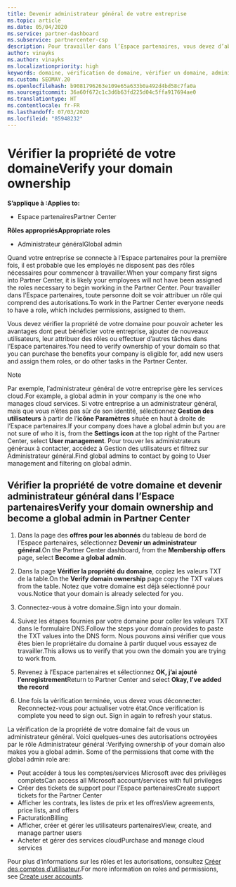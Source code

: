 ```yaml
---
title: Devenir administrateur général de votre entreprise
ms.topic: article
ms.date: 05/04/2020
ms.service: partner-dashboard
ms.subservice: partnercenter-csp
description: Pour travailler dans l’Espace partenaires, vous devez d’abord vérifier la propriété de votre domaine. Découvrez comment procéder et comment devenir un administrateur général qui peut ajouter des utilisateurs.
author: vinayks
ms.author: vinayks
ms.localizationpriority: high
keywords: domaine, vérification de domaine, vérifier un domaine, administrateur général, rôles d’utilisateur, autorisations
ms.custom: SEOMAY.20
ms.openlocfilehash: b9081796263e109e65a633b0a492d4bd58c7fa0a
ms.sourcegitcommit: 36a60f672c1c3d6b63fd225d04c5ffa917694ae0
ms.translationtype: HT
ms.contentlocale: fr-FR
ms.lasthandoff: 07/03/2020
ms.locfileid: "85948232"
---
```

# <a name="verify-your-domain-ownership"></a><span data-ttu-id="e1a18-105">Vérifier la propriété de votre domaine</span><span class="sxs-lookup"><span data-stu-id="e1a18-105">Verify your domain ownership</span></span>

<span data-ttu-id="e1a18-106">**S’applique à :**</span><span class="sxs-lookup"><span data-stu-id="e1a18-106">**Applies to:**</span></span>

- <span data-ttu-id="e1a18-107">Espace partenaires</span><span class="sxs-lookup"><span data-stu-id="e1a18-107">Partner Center</span></span>

<span data-ttu-id="e1a18-108">**Rôles appropriés**</span><span class="sxs-lookup"><span data-stu-id="e1a18-108">**Appropriate roles**</span></span>

- <span data-ttu-id="e1a18-109">Administrateur général</span><span class="sxs-lookup"><span data-stu-id="e1a18-109">Global admin</span></span>

<span data-ttu-id="e1a18-110">Quand votre entreprise se connecte à l’Espace partenaires pour la première fois, il est probable que les employés ne disposent pas des rôles nécessaires pour commencer à travailler.</span><span class="sxs-lookup"><span data-stu-id="e1a18-110">When your company first signs into Partner Center, it is likely your employees will not have been assigned the roles necessary to begin working in the Partner Center.</span></span> <span data-ttu-id="e1a18-111">Pour travailler dans l’Espace partenaires, toute personne doit se voir attribuer un rôle qui comprend des autorisations.</span><span class="sxs-lookup"><span data-stu-id="e1a18-111">To work in the Partner Center everyone needs to have a role, which includes permissions, assigned to them.</span></span>  

<span data-ttu-id="e1a18-112">Vous devez vérifier la propriété de votre domaine pour pouvoir acheter les avantages dont peut bénéficier votre entreprise, ajouter de nouveaux utilisateurs, leur attribuer des rôles ou effectuer d’autres tâches dans l’Espace partenaires.</span><span class="sxs-lookup"><span data-stu-id="e1a18-112">You need to verify ownership of your domain so that you can purchase the benefits your company is eligible for, add new users and assign them roles, or do other tasks in the Partner Center.</span></span>

>[!Note]
><span data-ttu-id="e1a18-113">Par exemple, l’administrateur général de votre entreprise gère les services cloud.</span><span class="sxs-lookup"><span data-stu-id="e1a18-113">For example, a global admin in your company is the one who manages cloud services.</span></span> <span data-ttu-id="e1a18-114">Si votre entreprise a un administrateur général, mais que vous n’êtes pas sûr de son identité, sélectionnez **Gestion des utilisateurs** à partir de l’**icône Paramètres** située en haut à droite de l’Espace partenaires.</span><span class="sxs-lookup"><span data-stu-id="e1a18-114">If your company does have a global admin but you are not sure of who it is, from the **Settings icon** at the top right of the Partner Center, select **User management**.</span></span> <span data-ttu-id="e1a18-115">Pour trouver les administrateurs généraux à contacter, accédez à Gestion des utilisateurs et filtrez sur Administrateur général.</span><span class="sxs-lookup"><span data-stu-id="e1a18-115">Find global admins to contact by going to User management and filtering on global admin.</span></span>

## <a name="verify-your-domain-ownership-and-become-a-global-admin-in-partner-center"></a><span data-ttu-id="e1a18-116">Vérifier la propriété de votre domaine et devenir administrateur général dans l’Espace partenaires</span><span class="sxs-lookup"><span data-stu-id="e1a18-116">Verify your domain ownership and become a global admin in Partner Center</span></span>

1. <span data-ttu-id="e1a18-117">Dans la page des **offres pour les abonnés** du tableau de bord de l’Espace partenaires, sélectionnez **Devenir un administrateur général**.</span><span class="sxs-lookup"><span data-stu-id="e1a18-117">On the Partner Center dashboard, from the **Membership offers** page, select **Become a global admin**.</span></span> 

2. <span data-ttu-id="e1a18-118">Dans la page **Vérifier la propriété du domaine**, copiez les valeurs TXT de la table.</span><span class="sxs-lookup"><span data-stu-id="e1a18-118">On the **Verify domain ownership** page copy the TXT values from the table.</span></span> <span data-ttu-id="e1a18-119">Notez que votre domaine est déjà sélectionné pour vous.</span><span class="sxs-lookup"><span data-stu-id="e1a18-119">Notice that your domain is already selected for you.</span></span>

3. <span data-ttu-id="e1a18-120">Connectez-vous à votre domaine.</span><span class="sxs-lookup"><span data-stu-id="e1a18-120">Sign into your domain.</span></span> 

4. <span data-ttu-id="e1a18-121">Suivez les étapes fournies par votre domaine pour coller les valeurs TXT dans le formulaire DNS.</span><span class="sxs-lookup"><span data-stu-id="e1a18-121">Follow the steps your domain provides to paste the TXT values into the DNS form.</span></span>  <span data-ttu-id="e1a18-122">Nous pouvons ainsi vérifier que vous êtes bien le propriétaire du domaine à partir duquel vous essayez de travailler.</span><span class="sxs-lookup"><span data-stu-id="e1a18-122">This allows us to verify that you own the domain you are trying to work from.</span></span>

5. <span data-ttu-id="e1a18-123">Revenez à l’Espace partenaires et sélectionnez **OK, j’ai ajouté l’enregistrement**</span><span class="sxs-lookup"><span data-stu-id="e1a18-123">Return to Partner Center and select **Okay, I've added the record**</span></span>

6. <span data-ttu-id="e1a18-124">Une fois la vérification terminée, vous devez vous déconnecter. Reconnectez-vous pour actualiser votre état.</span><span class="sxs-lookup"><span data-stu-id="e1a18-124">Once verification is complete you need to sign out. Sign in again to refresh your status.</span></span> 

<span data-ttu-id="e1a18-125">La vérification de la propriété de votre domaine fait de vous un administrateur général. Voici quelques-unes des autorisations octroyées par le rôle Administrateur général :</span><span class="sxs-lookup"><span data-stu-id="e1a18-125">Verifying ownership of your domain also makes you a global admin. Some of the permissions that come with the global admin role are:</span></span>

- <span data-ttu-id="e1a18-126">Peut accéder à tous les comptes/services Microsoft avec des privilèges complets</span><span class="sxs-lookup"><span data-stu-id="e1a18-126">Can access all Microsoft account/services with full privileges</span></span> 
- <span data-ttu-id="e1a18-127">Créer des tickets de support pour l’Espace partenaires</span><span class="sxs-lookup"><span data-stu-id="e1a18-127">Create support tickets for the Partner Center</span></span>
- <span data-ttu-id="e1a18-128">Afficher les contrats, les listes de prix et les offres</span><span class="sxs-lookup"><span data-stu-id="e1a18-128">View agreements, price lists, and offers</span></span>
- <span data-ttu-id="e1a18-129">Facturation</span><span class="sxs-lookup"><span data-stu-id="e1a18-129">Billing</span></span>
- <span data-ttu-id="e1a18-130">Afficher, créer et gérer les utilisateurs partenaires</span><span class="sxs-lookup"><span data-stu-id="e1a18-130">View, create, and manage partner users</span></span>
- <span data-ttu-id="e1a18-131">Acheter et gérer des services cloud</span><span class="sxs-lookup"><span data-stu-id="e1a18-131">Purchase and manage cloud services</span></span>

<span data-ttu-id="e1a18-132">Pour plus d’informations sur les rôles et les autorisations, consultez [Créer des comptes d’utilisateur](create-user-accounts-and-set-permissions.md).</span><span class="sxs-lookup"><span data-stu-id="e1a18-132">For more information on roles and permissions, see [Create user accounts](create-user-accounts-and-set-permissions.md).</span></span> 